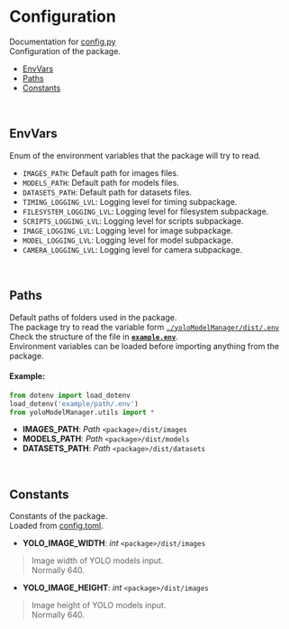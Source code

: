 # Configuration
Documentation for [config.py](../../../yoloModelManager/src/utils/config.py)  
Configuration of the package.
- [EnvVars](#envvars)
- [Paths](#paths)
- [Constants](#constants)

<br>

## EnvVars
Enum of the environment variables that the package will try to read.
- `IMAGES_PATH`: Default path for images files.
- `MODELS_PATH`: Default path for models files.
- `DATASETS_PATH`: Default path for datasets files.
- `TIMING_LOGGING_LVL`: Logging level for timing subpackage.
- `FILESYSTEM_LOGGING_LVL`: Logging level for filesystem subpackage.
- `SCRIPTS_LOGGING_LVL`: Logging level for scripts subpackage.
- `IMAGE_LOGGING_LVL`: Logging level for image subpackage.
- `MODEL_LOGGING_LVL`: Logging level for model subpackage.
- `CAMERA_LOGGING_LVL`: Logging level for camera subpackage.

<br>

## Paths
Default paths of folders used in the package.  
The package try to read the variable form [`./yoloModelManager/dist/.env`](./yoloModelManager/dist/)  
Check the structure of the file in [**`example.env`**](./docs/examples/example.env).  
Environment variables can be loaded before importing anything from the package.  
#### Example:
```python
from dotenv import load_dotenv
load_dotenv('example/path/.env')
from yoloModelManager.utils import *
```
- **IMAGES_PATH**: *Path* `<package>/dist/images`
- **MODELS_PATH**: *Path* `<package>/dist/models`
- **DATASETS_PATH**: *Path* `<package>/dist/datasets`

<br>

## Constants
Constants of the package.  
Loaded from [config.toml](../../../yoloModelManager/dist/config/config.toml).  
- **YOLO_IMAGE_WIDTH**: *int* `<package>/dist/images`
> Image width of YOLO models input.  
> Normally 640.  
- **YOLO_IMAGE_HEIGHT**: *int* `<package>/dist/images`
> Image height of YOLO models input.  
> Normally 640.  
